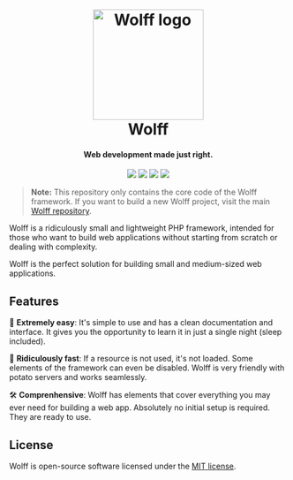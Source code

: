 <h1 align="center">
  <img src="http://getwolff.com/logo.png" alt="Wolff logo" width="200">
  <br>
  Wolff
  <br>
</h1>

<h4 align="center">Web development made just right.</h4>

<p align="center">
<img src="https://travis-ci.org/Usbac/wolff.svg?branch=master">
<a href="https://packagist.org/packages/usbac/wolff-framework"><img src="https://poser.pugx.org/usbac/wolff-framework/d/total.svg"></a>
<img src="https://img.shields.io/badge/stable-4.0.0-blue.svg">
<img src="https://img.shields.io/badge/license-MIT-orange.svg">
</p>

> **Note:** This repository only contains the core code of the Wolff framework. If you want to build a new Wolff project, visit the main [Wolff repository](https://github.com/usbac/wolff).

Wolff is a ridiculously small and lightweight PHP framework, intended for those who want to build web applications without starting from scratch or dealing with complexity.

Wolff is the perfect solution for building small and medium-sized web applications.

## Features

📓 **Extremely easy**: It's simple to use and has a clean documentation and interface. It gives you the opportunity to learn it in just a single night (sleep included).

🚀 **Ridiculously fast**: If a resource is not used, it's not loaded. Some elements of the framework can even be disabled. Wolff is very friendly with potato servers and works seamlessly.

🛠️ **Comprenhensive**: Wolff has elements that cover everything you may ever need for building a web app. Absolutely no initial setup is required. They are ready to use.

## License

Wolff is open-source software licensed under the [MIT license](https://github.com/Usbac/Wolff/blob/master/LICENSE).
